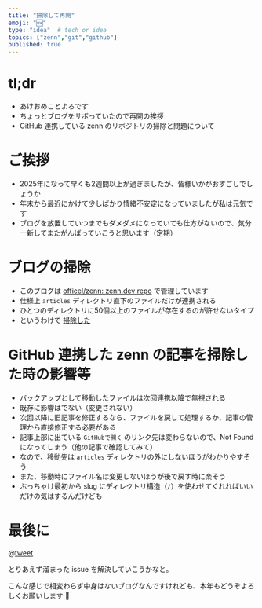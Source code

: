 ```yaml
---
title: "掃除して再開"
emoji: "🆕"
type: "idea"  # tech or idea
topics: ["zenn","git","github"]
published: true
---
```


# tl;dr

- あけおめことよろです
- ちょっとブログをサボっていたので再開の挨拶
- GitHub 連携している zenn のリポジトリの掃除と問題について

# ご挨拶

- 2025年になって早くも2週間以上が過ぎましたが、皆様いかがおすごしでしょうか
- 年末から最近にかけて少しばかり情緒不安定になっていましたが私は元気です
- ブログを放置していつまでもダメダメになっていても仕方がないので、気分一新してまたがんばっていこうと思います（定期）

# ブログの掃除

- このブログは [officel/zenn: zenn.dev repo](https://github.com/officel/zenn) で管理しています
- 仕様上 `articles` ディレクトリ直下のファイルだけが連携される
- ひとつのディレクトリに50個以上のファイルが存在するのが許せないタイプ
- というわけで [掃除した](https://github.com/officel/zenn/pull/211)

# GitHub 連携した zenn の記事を掃除した時の影響等

- バックアップとして移動したファイルは次回連携以降で無視される
- 既存に影響はでない（変更されない）
- 次回以降に旧記事を修正するなら、ファイルを戻して処理するか、記事の管理から直接修正する必要がある
- 記事上部に出ている `GitHubで開く` のリンク先は変わらないので、Not Found になってしまう（他の記事で確認してみて）
- なので、移動先は `articles` ディレクトリの外にしないほうがわかりやすそう
- また、移動時にファイル名は変更しないほうが後で戻す時に楽そう
- ぶっちゃけ最初から slug にディレクトリ構造（`/`）を使わせてくれればいいだけの気はするんだけども

# 最後に

@[tweet](https://x.com/raki/status/1880325834390794374)

とりあえず溜まった issue を解決していこうかなと。

こんな感じで相変わらず中身はないブログなんですけれども、本年もどうぞよろしくお願いします 🙇
